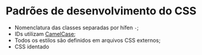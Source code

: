 # Padrões de desenvolvimento do CSS #

  * Nomenclatura das classes separadas por hífen `-`;
  * IDs utilizam [CamelCase](http://pt.wikipedia.org/wiki/CamelCase);
  * Todos os estilos são definidos em arquivos CSS externos;
  * CSS identado